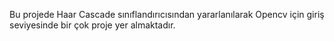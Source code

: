 Bu projede Haar Cascade sınıflandırıcısından yararlanılarak Opencv için giriş seviyesinde bir çok proje yer almaktadır.
